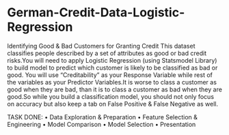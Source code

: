 # German-Credit-Data-Logistic-Regression
Identifying Good & Bad Customers for Granting Credit
This dataset classifies people described by a set of attributes as good or bad credit risks.You will need to apply Logistic Regression (using Statsmodel Library) to build model to predict which customer is likely to be classified as bad or good. You will use “Creditability” as your Response Variable while rest of the variables as your Predictor Variables.It is worse to class a customer as good when they are bad, than it is to class a customer as bad when they are good.So while you build a classification model, you should not only focus on accuracy but also keep a tab on False Positive & False Negative as well.

TASK DONE:
• Data Exploration & Preparation
• Feature Selection & Engineering
• Model Comparison
• Model Selection
• Presentation

